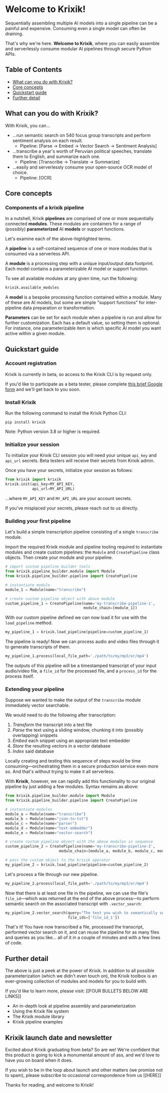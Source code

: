# Welcome to Krixik!

Sequentially assembling multiple AI models into a single pipeline can be a painful and expensive. Consuming even a single model can often be draining.

That's why we're here. **Welcome to Krixik**, where you can easily assemble and serverlessly consume modular AI pipelines through secure Python APIs.

## Table of Contents

- [What can you do with Krixik?](#what-can-you-do-with-krixik)
- [Core concepts](#core-concepts)
- [Quickstart guide](#quickstart-guide)
- [Further detail](#further-detail)

## What can you do with Krixik?

With Krixik, you can...

- ...run semantic search on 540 focus group transcripts and perform sentiment analysis on each result.
  - Pipeline: [Parse → Embed → Vector Search → Sentiment Analysis]
- ...transcribe a year's worth of Peruvian political speeches, translate them to English, and summarize each one.
  - Pipeline: [Transcribe → Translate → Summarize]
- ...easily and serverlessly consume your open-source OCR model of choice.
  - Pipeline: [OCR]

## Core concepts

### Components of a krixik pipeline

In a nutshell, Krixik **pipelines** are comprised of one or more sequentially connected **modules**. These modules are containers for a range of (possibly) **parameterized** AI **models** or support functions.

Let's examine each of the above-highlighted terms.

A **pipeline** is a self-contained sequence of one or more modules that is consumed via a serverless API.  

A **module** is a processing step with a unique input/output data footprint. Each model contains a parameterizable AI model or support function.

To see all available modules at any given time, run the following:

```python
krixik.available_modules
```

A **model** is a bespoke processing function contained within a module. Many of these are AI models, but some are simple "support functions" for inter-pipeline data preparation or transformation.

**Parameters** can be set for each module when a pipeline is run and allow for further customization. Each has a default value, so setting them is optional. For instance, one parameterizable item is which specific AI model you want active within a given module.

## Quickstart guide

### Account registration

Krixik is currently in beta, so access to the Krixik CLI is by request only.

If you'd like to participate as a beta tester, please complete [this brief Google form](https://docs.google.com/forms/d/e/1FAIpQLSfieELvcpumTwzKZnDj9AVUpX8FgJzHEca80Css4WNSdlbKQA/viewform?usp=sf_link) and we'll get back to you soon.

### Install Krixik

Run the following command to install the Krixik Python CLI:

```pip
pip install krixik
```

Note: Python version 3.8 or higher is required.


### Initialize your session

To initialize your Krixik CLI session you will need your unique `api_key` and `api_url` secrets.  Beta testers will receive their secrets from Krixik admin.

Once you have your secrets, initialize your session as follows:


```python
from krixik import krixik
krixik.init(api_key=MY_API_KEY, 
            api_url=MY_API_URL)
```

...where  `MY_API_KEY` and `MY_API_URL` are your account secrets.

If you've misplaced your secrets, please reach out to us directly.


### Building your first pipeline

Let's build a simple transcription pipeline consisting of a single `transcribe` module.

Import the required Krixik module and pipeline tooling required to instantiate modules and create custom pipelines: the `Module` and `CreatePipeline` class objects. Then create your module and your pipeline.

```python
# import custom pipeline builder tools
from krixik.pipeline_builder.module import Module
from krixik.pipeline_builder.pipeline import CreatePipeline

# instantiate module
module_1 = Module(name="transcribe")

# create custom pipeline object with above module
custom_pipeline_1 = CreatePipeline(name='my-transcribe-pipeline-1', 
                                   module_chain=[module_1])
```

With our custom pipeline defined we can now load it for use with the `load_pipeline` method.

```python
my_pipeline_1 = krixik.load_pipeline(pipeline=custom_pipeline_1)
```

The pipeline is ready! Now we can process audio and video files through it to generate transcripts of them.

```python
my_pipeline_1.process(local_file_path='./path/to/my/mp3/or/mp4')
```

The outputs of this pipeline will be a timestamped transcript of your input audio/video file, a `file_id` for the processed file, and a `process_id` for the process itself.


### Extending your pipeline

Suppose we wanted to make the output of the `transcribe` module immediately vector searchable.

We would need to do the following after transcription:

1.  *Transform* the transcript into a text file
2.  *Parse* the text using a sliding window, chunking it into (possibly overlapping) snippets
3.  *Embed* each snippet using an appropriate text embedder
4.  *Store* the resulting vectors in a vector database
5.  *Index* said database

Locally creating and testing this sequence of steps would be time consuming—orchestrating them in a secure production service even more so. And that's without trying to make it all serverless.

With **Krixik**, however, we can rapidly add this functionality to our original pipeline by just adding a few modules. Syntax remains as above:

```python
from krixik.pipeline_builder.module import Module
from krixik.pipeline_builder.pipeline import CreatePipeline

# instantiate modules
module_a = Module(name="transcribe")
module_b = Module(name="json-to-txt")
module_c = Module(name="parser")
module_d = Module(name="text-embedder")
module_e = Module(name="vector-search")

# create custom pipeline object with the above modules in sequence
custom_pipeline_2 = CreatePipeline(name='my-transcribe-pipeline-2', 
                        module_chain=[module_a, module_b, module_c, module_d, module_e])

# pass the custom object to the krixik operator
my_pipeline_2 = krixik.load_pipeline(pipeline=custom_pipeline_2)
```

Let's process a file through our new pipeline.

```python
my_pipeline_2.process(local_file_path='./path/to/my/mp3/or/mp4')
```

Now that there is at least one file in the pipeline, we can use the file's `file_id`—which was returned at the end of the above process—to perform semantic search on the associated transcript with `.vector_search`:

```python
my_pipeline_2.vector_search(query="The text you wish to semantically search for goes here",
                            file_ids=['file_id_1'])
```

That's it! You have now transcribed a file, processed the transcript, performed vector search on it, and can reuse the pipeline for as many files and queries as you like... all of it in a couple of minutes and with a few lines of code.

## Further detail

The above is just a peek at the power of Krixik. In addition to all possible parameterization (which we didn't even touch on), the Krixik toolbox is an ever-growing collection of modules and models for you to build with.

If you'd like to learn more, please visit: [[FOUR BULLETS BELOW ARE LINKS]]

- An in-depth look at pipeline assembly and parameterization
- Using the Krixik file system
- The Krixik module library
- Krixik pipeline examples

## Krixik launch date and newsletter

Excited about Krixik graduating from beta? So are we! We're confident that this product is going to kick a monumental amount of ass, and we'd love to have you on board when it does.

If you wish to be in the loop about launch and other matters (we promise not to spam), please subscribe to occasional correspondence from us [[HERE]]

Thanks for reading, and welcome to Krixik!
